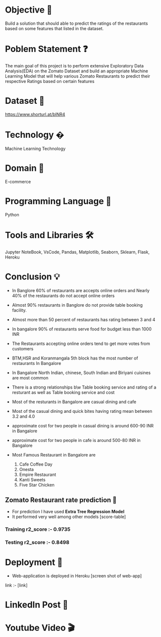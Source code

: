 # Objective 🎯

Build a solution that should able to predict the ratings of the
restaurants based on some features that listed in the dataset.


# Poblem Statement ❓

The main goal of this project is to perform extensive Exploratory Data Analysis(EDA) on
the Zomato Dataset and build an appropriate Machine Learning Model that will help
various Zomato Restaurants to predict their respective Ratings based on certain features

# Dataset 📀

https://www.shorturl.at/bINR4

# Technology �
Machine Learning Technology

# Domain 🏥
E-commerce

# Programming Language 🐍
Python

# Tools and Libraries 🛠
Jupyter NoteBook, VsCode, Pandas, Matplotlib, Seaborn, Sklearn, Flask, Heroku

# Conclusion 💡
- In Banglore 60% of restaurants are accepts online orders and Nearly 40% of the restaurants do not accept online orders

- Almost 90% restaurants in Banglore do not provide table booking facility.

- Almost more than 50 percent of restaurants has rating between 3 and 4

- In bangalore 90% of restaurants serve food for budget less than 1000 INR

- The Restaurants accepting online orders tend to get more votes from customers 

- BTM,HSR and Koranmangala 5th block has the most number of restaurants In Bangalore

- In Bangalore North Indian, chinese, South Indian and Biriyani cuisines are most common

- There is a strong relationships b\w Table booking service and rating of a resturant as well as Table booking service and cost

- Most of the resturants in Bangalore are casual dining and cafe

- Most of the casual dining and quick bites having rating mean between 3.2 and 4.0 

- approximate cost for two people in casual dining is around 600-90 INR in Bangalore

- approximate cost for two people in cafe is around 500-80 INR in Bangalore

- Most Famous Restaurant in Bangalore are 
  1. Cafe Coffee Day
  2. Onesta
  3. Empire Restaurant
  4. Kanti Sweets
  5. Five Star Chicken
  
## Zomato Restaurant rate prediction 🤖
  - For prediction I have used **Extra Tree Regression Model** 
  - It performed very well among other models 
  [score-table]
  
  ### Training r2_score :- 0.9735
  ### Testing r2_score  :- 0.8498
 
# Deployment 🔗
- Web-application is deployed in Heroku
[screen shot of web-app]

link :- [link]

# LinkedIn Post 📲


# Youtube Video 🎬




